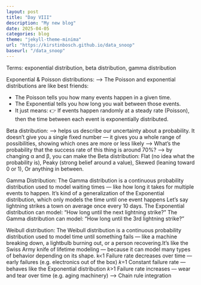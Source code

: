 ```yaml
---
layout: post
title: "Day VIII"
description: "My new blog"
date: 2025-04-05
categories: blog
theme: "jekyll-theme-minima"
url: "https://kirstinbosch.github.io/data_snoop"
baseurl: "/data_snoop"
---
```


Terms: exponential distribution, beta distribution, gamma distribution

Exponential & Poisson distributions:
--> The Poisson and exponential distributions are like best friends:
- The Poisson tells you how many events happen in a given time.
- The Exponential tells you how long you wait between those events.
- It just means:
👉 If events happen randomly at a steady rate (Poisson), then the time between each event is exponentially distributed.

Beta distribution:
--> helps us describe our uncertainty about a probability. It doesn’t give you a single fixed number — it gives you a whole range of possibilities, showing which ones are more or less likely
--> What’s the probability that the success rate of this thing is around 70%?
--> by changing α and β, you can make the Beta distribution:
Flat (no idea what the probability is),
Peaky (strong belief around a value),
Skewed (leaning toward 0 or 1),
Or anything in between.

Gamma Distribution:
The Gamma distribution is a continuous probability distribution used to model waiting times — like how long it takes for multiple events to happen.
It’s kind of a generalization of the Exponential distribution, which only models the time until one event happens
Let’s say lightning strikes a town on average once every 10 days.
The Exponential distribution can model:
“How long until the next lightning strike?”
The Gamma distribution can model:
“How long until the 3rd lightning strike?”

Weibull distribution:
The Weibull distribution is a continuous probability distribution used to model time until something fails — like a machine breaking down, a lightbulb burning out, or a person recovering.It’s like the Swiss Army knife of lifetime modeling — because it can model many types of behavior depending on its shape.
k<1	Failure rate decreases over time — early failures (e.g. electronics out of the box)
𝑘=1 Constant failure rate — behaves like the Exponential distribution
𝑘>1 Failure rate increases — wear and tear over time (e.g. aging machinery)
--> Chain rule integration
